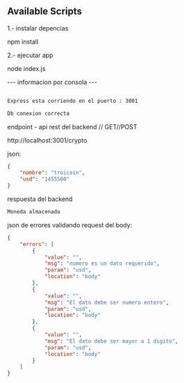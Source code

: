 ## Available Scripts

1.- instalar depencias

npm install

2.- ejecutar app

node index.js 

--- informacion por consola ---
```bash

Express esta corriendo en el puerto : 3001

Db conexion correcta
```

endpoint - api rest del backend // GET//POST

http://localhost:3001/crypto

json:

```json
{
    "nombre": "troicoin",
    "usd": "1455500"
}
```

respuesta del backend 

```html
Moneda almacenada
```

json de errores validando request del body:

```json
{
    "errors": [
        {
            "value": "",
            "msg": "numero es un dato requerido",
            "param": "usd",
            "location": "body"
        },
        {
            "value": "",
            "msg": "El dato debe ser numero entero",
            "param": "usd",
            "location": "body"
        },
        {
            "value": "",
            "msg": "El dato debe ser mayor a 1 digito",
            "param": "usd",
            "location": "body"
        }
    ]
}
```

